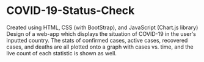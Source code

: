 # COVID-19-Status-Check
Created using HTML, CSS (with BootStrap), and JavaScript (Chart.js library)
Design of a web-app which displays the situation of COVID-19 in the user's inputted country. The stats of confirmed cases, active cases, recovered cases, and deaths are all plotted onto a graph with cases vs. time, and the live count of each statistic is shown as well.
